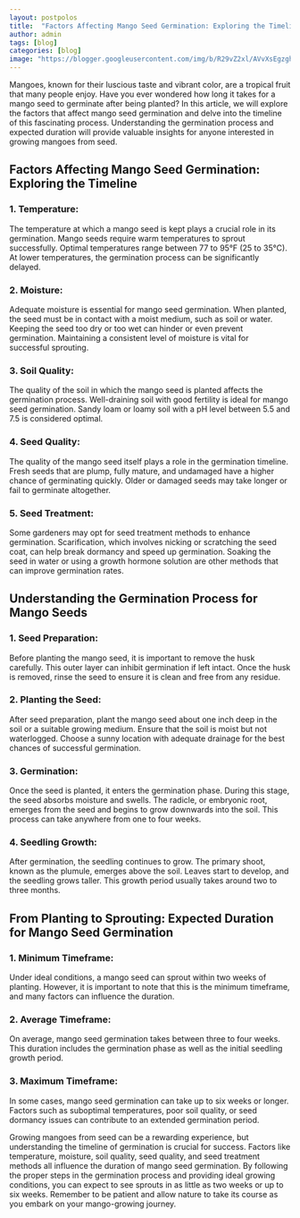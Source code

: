 ```yaml
---
layout: postpolos
title:  "Factors Affecting Mango Seed Germination: Exploring the Timeline of Sprouting"
author: admin
tags: [blog]
categories: [blog]
image: "https://blogger.googleusercontent.com/img/b/R29vZ2xl/AVvXsEgzghXu8cNX3TLPlLIsShPoQijJ1JCYXH7MwQP0jEdztlP4WVOoJgwmtKDSkd5EYZG6chEnfRjpAdqxoq7T7XkTmUote3_A7rAU5P5VcUISI0yV4KrJirCXbV-e9iUxkgRrsZyp4OqxJFYWq8mX0LSEP1ylqpxLt-bHyldQIzxXXW_HO_WMMd1OgZRA1hr5/s1600/20240402_142748.jpg"
---
```



<p>Mangoes, known for their luscious taste and vibrant color, are a tropical fruit that many people enjoy. Have you ever wondered how long it takes for a mango seed to germinate after being planted? In this article, we will explore the factors that affect mango seed germination and delve into the timeline of this fascinating process. Understanding the germination process and expected duration will provide valuable insights for anyone interested in growing mangoes from seed.</p>
<h2>Factors Affecting Mango Seed Germination: Exploring the Timeline</h2>
<h3>1. Temperature:</h3>
<p>The temperature at which a mango seed is kept plays a crucial role in its germination. Mango seeds require warm temperatures to sprout successfully. Optimal temperatures range between 77 to 95°F (25 to 35°C). At lower temperatures, the germination process can be significantly delayed.</p>
<h3>2. Moisture:</h3>
<p>Adequate moisture is essential for mango seed germination. When planted, the seed must be in contact with a moist medium, such as soil or water. Keeping the seed too dry or too wet can hinder or even prevent germination. Maintaining a consistent level of moisture is vital for successful sprouting.</p>
<h3>3. Soil Quality:</h3>
<p>The quality of the soil in which the mango seed is planted affects the germination process. Well-draining soil with good fertility is ideal for mango seed germination. Sandy loam or loamy soil with a pH level between 5.5 and 7.5 is considered optimal.</p>
<h3>4. Seed Quality:</h3>
<p>The quality of the mango seed itself plays a role in the germination timeline. Fresh seeds that are plump, fully mature, and undamaged have a higher chance of germinating quickly. Older or damaged seeds may take longer or fail to germinate altogether.</p>
<h3>5. Seed Treatment:</h3>
<p>Some gardeners may opt for seed treatment methods to enhance germination. Scarification, which involves nicking or scratching the seed coat, can help break dormancy and speed up germination. Soaking the seed in water or using a growth hormone solution are other methods that can improve germination rates.</p>
<h2>Understanding the Germination Process for Mango Seeds</h2>
<h3>1. Seed Preparation:</h3>
<p>Before planting the mango seed, it is important to remove the husk carefully. This outer layer can inhibit germination if left intact. Once the husk is removed, rinse the seed to ensure it is clean and free from any residue.</p>
<h3>2. Planting the Seed:</h3>
<p>After seed preparation, plant the mango seed about one inch deep in the soil or a suitable growing medium. Ensure that the soil is moist but not waterlogged. Choose a sunny location with adequate drainage for the best chances of successful germination.</p>
<h3>3. Germination:</h3>
<p>Once the seed is planted, it enters the germination phase. During this stage, the seed absorbs moisture and swells. The radicle, or embryonic root, emerges from the seed and begins to grow downwards into the soil. This process can take anywhere from one to four weeks.</p>
<h3>4. Seedling Growth:</h3>
<p>After germination, the seedling continues to grow. The primary shoot, known as the plumule, emerges above the soil. Leaves start to develop, and the seedling grows taller. This growth period usually takes around two to three months.</p>
<h2>From Planting to Sprouting: Expected Duration for Mango Seed Germination</h2>
<h3>1. Minimum Timeframe:</h3>
<p>Under ideal conditions, a mango seed can sprout within two weeks of planting. However, it is important to note that this is the minimum timeframe, and many factors can influence the duration.</p>
<h3>2. Average Timeframe:</h3>
<p>On average, mango seed germination takes between three to four weeks. This duration includes the germination phase as well as the initial seedling growth period.</p>
<h3>3. Maximum Timeframe:</h3>
<p>In some cases, mango seed germination can take up to six weeks or longer. Factors such as suboptimal temperatures, poor soil quality, or seed dormancy issues can contribute to an extended germination period.</p>
<p>Growing mangoes from seed can be a rewarding experience, but understanding the timeline of germination is crucial for success. Factors like temperature, moisture, soil quality, seed quality, and seed treatment methods all influence the duration of mango seed germination. By following the proper steps in the germination process and providing ideal growing conditions, you can expect to see sprouts in as little as two weeks or up to six weeks. Remember to be patient and allow nature to take its course as you embark on your mango-growing journey.</p>
